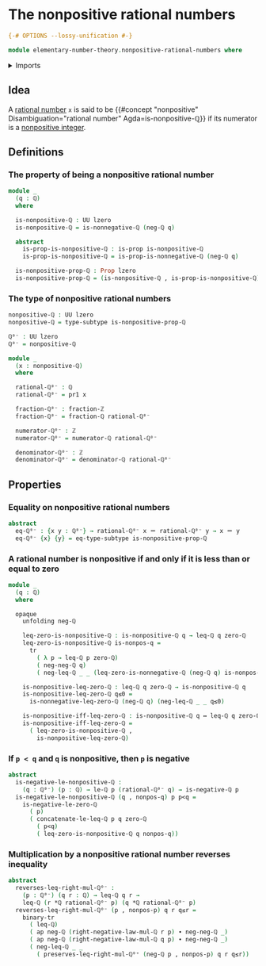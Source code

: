 # The nonpositive rational numbers

```agda
{-# OPTIONS --lossy-unification #-}

module elementary-number-theory.nonpositive-rational-numbers where
```

<details><summary>Imports</summary>

```agda
open import elementary-number-theory.inequality-rational-numbers
open import elementary-number-theory.integer-fractions
open import elementary-number-theory.integers
open import elementary-number-theory.multiplication-rational-numbers
open import elementary-number-theory.negative-rational-numbers
open import elementary-number-theory.nonnegative-rational-numbers
open import elementary-number-theory.nonpositive-integers
open import elementary-number-theory.rational-numbers
open import elementary-number-theory.strict-inequality-rational-numbers

open import foundation.action-on-identifications-functions
open import foundation.binary-transport
open import foundation.dependent-pair-types
open import foundation.identity-types
open import foundation.logical-equivalences
open import foundation.propositions
open import foundation.subtypes
open import foundation.transport-along-identifications
open import foundation.universe-levels
```

</details>

## Idea

A [rational number](elementary-number-theory.rational-numbers.md) `x` is said to
be
{{#concept "nonpositive" Disambiguation="rational number" Agda=is-nonpositive-ℚ}}
if its numerator is a
[nonpositive integer](elementary-number-theory.nonpositive-integers.md).

## Definitions

### The property of being a nonpositive rational number

```agda
module _
  (q : ℚ)
  where

  is-nonpositive-ℚ : UU lzero
  is-nonpositive-ℚ = is-nonnegative-ℚ (neg-ℚ q)

  abstract
    is-prop-is-nonpositive-ℚ : is-prop is-nonpositive-ℚ
    is-prop-is-nonpositive-ℚ = is-prop-is-nonnegative-ℚ (neg-ℚ q)

  is-nonpositive-prop-ℚ : Prop lzero
  is-nonpositive-prop-ℚ = (is-nonpositive-ℚ , is-prop-is-nonpositive-ℚ)
```

### The type of nonpositive rational numbers

```agda
nonpositive-ℚ : UU lzero
nonpositive-ℚ = type-subtype is-nonpositive-prop-ℚ

ℚ⁰⁻ : UU lzero
ℚ⁰⁻ = nonpositive-ℚ

module _
  (x : nonpositive-ℚ)
  where

  rational-ℚ⁰⁻ : ℚ
  rational-ℚ⁰⁻ = pr1 x

  fraction-ℚ⁰⁻ : fraction-ℤ
  fraction-ℚ⁰⁻ = fraction-ℚ rational-ℚ⁰⁻

  numerator-ℚ⁰⁻ : ℤ
  numerator-ℚ⁰⁻ = numerator-ℚ rational-ℚ⁰⁻

  denominator-ℚ⁰⁻ : ℤ
  denominator-ℚ⁰⁻ = denominator-ℚ rational-ℚ⁰⁻
```

## Properties

### Equality on nonpositive rational numbers

```agda
abstract
  eq-ℚ⁰⁻ : {x y : ℚ⁰⁻} → rational-ℚ⁰⁻ x ＝ rational-ℚ⁰⁻ y → x ＝ y
  eq-ℚ⁰⁻ {x} {y} = eq-type-subtype is-nonpositive-prop-ℚ
```

### A rational number is nonpositive if and only if it is less than or equal to zero

```agda
module _
  (q : ℚ)
  where

  opaque
    unfolding neg-ℚ

    leq-zero-is-nonpositive-ℚ : is-nonpositive-ℚ q → leq-ℚ q zero-ℚ
    leq-zero-is-nonpositive-ℚ is-nonpos-q =
      tr
        ( λ p → leq-ℚ p zero-ℚ)
        ( neg-neg-ℚ q)
        ( neg-leq-ℚ _ _ (leq-zero-is-nonnegative-ℚ (neg-ℚ q) is-nonpos-q))

    is-nonpositive-leq-zero-ℚ : leq-ℚ q zero-ℚ → is-nonpositive-ℚ q
    is-nonpositive-leq-zero-ℚ q≤0 =
      is-nonnegative-leq-zero-ℚ (neg-ℚ q) (neg-leq-ℚ _ _ q≤0)

    is-nonpositive-iff-leq-zero-ℚ : is-nonpositive-ℚ q ↔ leq-ℚ q zero-ℚ
    is-nonpositive-iff-leq-zero-ℚ =
      ( leq-zero-is-nonpositive-ℚ ,
        is-nonpositive-leq-zero-ℚ)
```

### If `p < q` and `q` is nonpositive, then `p` is negative

```agda
abstract
  is-negative-le-nonpositive-ℚ :
    (q : ℚ⁰⁻) (p : ℚ) → le-ℚ p (rational-ℚ⁰⁻ q) → is-negative-ℚ p
  is-negative-le-nonpositive-ℚ (q , nonpos-q) p p<q =
    is-negative-le-zero-ℚ
      ( p)
      ( concatenate-le-leq-ℚ p q zero-ℚ
        ( p<q)
        ( leq-zero-is-nonpositive-ℚ q nonpos-q))
```

### Multiplication by a nonpositive rational number reverses inequality

```agda
abstract
  reverses-leq-right-mul-ℚ⁰⁻ :
    (p : ℚ⁰⁻) (q r : ℚ) → leq-ℚ q r →
    leq-ℚ (r *ℚ rational-ℚ⁰⁻ p) (q *ℚ rational-ℚ⁰⁻ p)
  reverses-leq-right-mul-ℚ⁰⁻ (p , nonpos-p) q r q≤r =
    binary-tr
      ( leq-ℚ)
      ( ap neg-ℚ (right-negative-law-mul-ℚ r p) ∙ neg-neg-ℚ _)
      ( ap neg-ℚ (right-negative-law-mul-ℚ q p) ∙ neg-neg-ℚ _)
      ( neg-leq-ℚ _ _
        ( preserves-leq-right-mul-ℚ⁰⁺ (neg-ℚ p , nonpos-p) q r q≤r))
```

